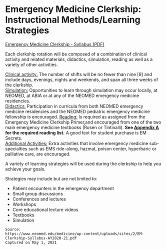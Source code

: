 # Emergency Medicine Clerkship: Instructional Methods/Learning Strategies

[Emergency Medicine Clerkship - Syllabus (PDF)](/usmle/em/EM-Clerkship-Syllabus-AY2020-21.pdf)

Each clerkship rotation will be composed of a combination of clinical activity and related materials, didactics, simulation, reading as well as a variety of other activities.

<u>Clinical activity:</u> The number of shifts will be no fewer than nine [9] and include days, evenings, nights and weekends, and span all three weeks of the clerkship.   
<u>Simulation:</u> Opportunities to learn through simulation may occur locally, at NEOMED, at ABIA or at any of the NEOMED emergency medicine residencies.   
<u>Didactics:</u> Participation in curricula from both NEOMED emergency medicine residencies and the NEOMED pediatric emergency medicine fellowship is encouraged. <u>Reading:</u> Is required as assigned from the Emergency Medicine Clerkship Primer,and encouraged from one of the two main emergency medicine textbooks (Rosen or Tintinalli). **See [Appendix A](/usmle/em/reading-list.html) for the required reading list.** A good text for student purchase is EM Secrets.   
<u>Additional Activities:</u> Extra activities that involve emergency medicine sub-specialties such as EMS ride-along, hazmat, poison center, hyperbaric or palliative care, are encouraged.

A variety of learning strategies will be used during the clerkship to help you achieve your goals.

Strategies may include but are not limited to: 

* Patient encounters in the emergency department
* Small group discussions
* Conferences and lectures
* Workshops
* Core educational lecture videos
* Textbooks
* Simulation

```
Source:
https://www.neomed.edu/medicine/wp-content/uploads/sites/2/EM-Clerkship-Syllabus-AY2020-21.pdf
Captured on May 1, 2021
```
